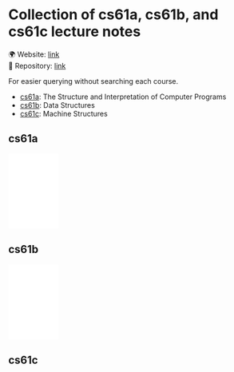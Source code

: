 <meta name="viewport" content="width=device-width, initial-scale=1">


# Collection of cs61a, cs61b, and cs61c lecture notes

🌍 Website: [link](https://cdrhim.github.io/ucberkeley-cs61abc/)\
💾 Repository: [link](https://www.github.com/cdrhim/ucberkeley-cs61abc/)

For easier querying without searching each course.
- [cs61a](##cs61a): The Structure and Interpretation of Computer Programs
- [cs61b](##cs61b): Data Structures
- [cs61c](##cs61c): Machine Structures

## cs61a
<!--![cs61a](./cs61a/summer2020/00-All_Lectures_Combined_(1~26).pdf)-->
<embed src="./cs61a/summer2020/00-All_Lectures_Combined_(1~26).pdf" width="100dw"/>

## cs61b
<!--![cs61b](./cs61b/spring2022/lect0-combined-all.pdf)-->
<embed src="./cs61b/spring2022/lect0-combined-all.pdf" width="100dw"/>

## cs61c
